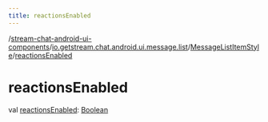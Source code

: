 ```yaml
---
title: reactionsEnabled
---
```

/[stream-chat-android-ui-components](../../index.md)/[io.getstream.chat.android.ui.message.list](../index.md)/[MessageListItemStyle](index.md)/[reactionsEnabled](reactionsEnabled.md)  
  
  
  
# reactionsEnabled  
val [reactionsEnabled](reactionsEnabled.md): [Boolean](https://kotlinlang.org/api/latest/jvm/stdlib/kotlin/-boolean/index.html)
